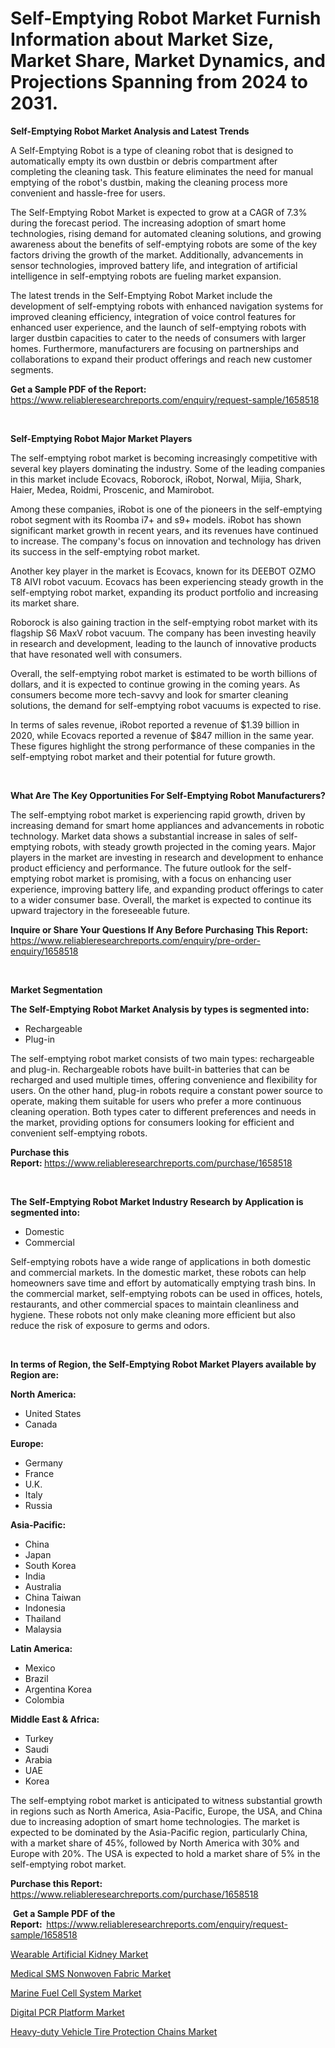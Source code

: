 <p><h1>Self-Emptying Robot Market Furnish Information about Market Size, Market Share, Market Dynamics, and Projections Spanning from 2024 to 2031.</h1></p><p><strong>Self-Emptying Robot Market Analysis and Latest Trends</strong></p>
<p><p>A Self-Emptying Robot is a type of cleaning robot that is designed to automatically empty its own dustbin or debris compartment after completing the cleaning task. This feature eliminates the need for manual emptying of the robot's dustbin, making the cleaning process more convenient and hassle-free for users.</p><p>The Self-Emptying Robot Market is expected to grow at a CAGR of 7.3% during the forecast period. The increasing adoption of smart home technologies, rising demand for automated cleaning solutions, and growing awareness about the benefits of self-emptying robots are some of the key factors driving the growth of the market. Additionally, advancements in sensor technologies, improved battery life, and integration of artificial intelligence in self-emptying robots are fueling market expansion.</p><p>The latest trends in the Self-Emptying Robot Market include the development of self-emptying robots with enhanced navigation systems for improved cleaning efficiency, integration of voice control features for enhanced user experience, and the launch of self-emptying robots with larger dustbin capacities to cater to the needs of consumers with larger homes. Furthermore, manufacturers are focusing on partnerships and collaborations to expand their product offerings and reach new customer segments.</p></p>
<p><strong>Get a Sample PDF of the Report:&nbsp;</strong> <a href="https://www.reliableresearchreports.com/enquiry/request-sample/1658518">https://www.reliableresearchreports.com/enquiry/request-sample/1658518</a></p>
<p>&nbsp;</p>
<p><strong>Self-Emptying Robot Major Market Players</strong></p>
<p><p>The self-emptying robot market is becoming increasingly competitive with several key players dominating the industry. Some of the leading companies in this market include Ecovacs, Roborock, iRobot, Norwal, Mijia, Shark, Haier, Medea, Roidmi, Proscenic, and Mamirobot.</p><p>Among these companies, iRobot is one of the pioneers in the self-emptying robot segment with its Roomba i7+ and s9+ models. iRobot has shown significant market growth in recent years, and its revenues have continued to increase. The company's focus on innovation and technology has driven its success in the self-emptying robot market.</p><p>Another key player in the market is Ecovacs, known for its DEEBOT OZMO T8 AIVI robot vacuum. Ecovacs has been experiencing steady growth in the self-emptying robot market, expanding its product portfolio and increasing its market share.</p><p>Roborock is also gaining traction in the self-emptying robot market with its flagship S6 MaxV robot vacuum. The company has been investing heavily in research and development, leading to the launch of innovative products that have resonated well with consumers.</p><p>Overall, the self-emptying robot market is estimated to be worth billions of dollars, and it is expected to continue growing in the coming years. As consumers become more tech-savvy and look for smarter cleaning solutions, the demand for self-emptying robot vacuums is expected to rise.</p><p>In terms of sales revenue, iRobot reported a revenue of $1.39 billion in 2020, while Ecovacs reported a revenue of $847 million in the same year. These figures highlight the strong performance of these companies in the self-emptying robot market and their potential for future growth.</p></p>
<p>&nbsp;</p>
<p><strong>What Are The Key Opportunities For Self-Emptying Robot Manufacturers?</strong></p>
<p><p>The self-emptying robot market is experiencing rapid growth, driven by increasing demand for smart home appliances and advancements in robotic technology. Market data shows a substantial increase in sales of self-emptying robots, with steady growth projected in the coming years. Major players in the market are investing in research and development to enhance product efficiency and performance. The future outlook for the self-emptying robot market is promising, with a focus on enhancing user experience, improving battery life, and expanding product offerings to cater to a wider consumer base. Overall, the market is expected to continue its upward trajectory in the foreseeable future.</p></p>
<p><strong>Inquire or Share Your Questions If Any Before Purchasing This Report:</strong> <a href="https://www.reliableresearchreports.com/enquiry/pre-order-enquiry/1658518">https://www.reliableresearchreports.com/enquiry/pre-order-enquiry/1658518</a></p>
<p>&nbsp;</p>
<p><strong>Market Segmentation</strong></p>
<p><strong>The Self-Emptying Robot Market Analysis by types is segmented into:</strong></p>
<p><ul><li>Rechargeable</li><li>Plug-in</li></ul></p>
<p><p>The self-emptying robot market consists of two main types: rechargeable and plug-in. Rechargeable robots have built-in batteries that can be recharged and used multiple times, offering convenience and flexibility for users. On the other hand, plug-in robots require a constant power source to operate, making them suitable for users who prefer a more continuous cleaning operation. Both types cater to different preferences and needs in the market, providing options for consumers looking for efficient and convenient self-emptying robots.</p></p>
<p><strong>Purchase this Report:&nbsp;</strong><a href="https://www.reliableresearchreports.com/purchase/1658518">https://www.reliableresearchreports.com/purchase/1658518</a></p>
<p>&nbsp;</p>
<p><strong>The Self-Emptying Robot Market Industry Research by Application is segmented into:</strong></p>
<p><ul><li>Domestic</li><li>Commercial</li></ul></p>
<p><p>Self-emptying robots have a wide range of applications in both domestic and commercial markets. In the domestic market, these robots can help homeowners save time and effort by automatically emptying trash bins. In the commercial market, self-emptying robots can be used in offices, hotels, restaurants, and other commercial spaces to maintain cleanliness and hygiene. These robots not only make cleaning more efficient but also reduce the risk of exposure to germs and odors.</p></p>
<p>&nbsp;</p>
<p><strong>In terms of Region, the Self-Emptying Robot Market Players available by Region are:</strong></p>
<p>
    <p> <strong> North America: </strong>
        <ul>
            <li>United States</li>
            <li>Canada</li>
        </ul>
        </p> 
    <p> <strong> Europe: </strong>
        <ul>
            <li>Germany</li>
            <li>France</li>
            <li>U.K.</li>
            <li>Italy</li>
            <li>Russia</li>
        </ul>
        </p> 
    <p> <strong> Asia-Pacific: </strong>
        <ul>
            <li>China</li>
            <li>Japan</li>
            <li>South Korea</li>
            <li>India</li>
            <li>Australia</li>
            <li>China Taiwan</li>
            <li>Indonesia</li>
            <li>Thailand</li>
            <li>Malaysia</li>
        </ul>
        </p> 
    <p> <strong> Latin America: </strong>
        <ul>
            <li>Mexico</li>
            <li>Brazil</li>
            <li>Argentina Korea</li>
            <li>Colombia</li>
        </ul>
        </p> 
    <p> <strong> Middle East & Africa: </strong>
        <ul>
            <li>Turkey</li>
            <li>Saudi</li>
            <li>Arabia</li>
            <li>UAE</li>
            <li>Korea</li>
        </ul>
    </p>
    </p>
<p><p>The self-emptying robot market is anticipated to witness substantial growth in regions such as North America, Asia-Pacific, Europe, the USA, and China due to increasing adoption of smart home technologies. The market is expected to be dominated by the Asia-Pacific region, particularly China, with a market share of 45%, followed by North America with 30% and Europe with 20%. The USA is expected to hold a market share of 5% in the self-emptying robot market.</p></p>
<p><strong>Purchase this Report: </strong><a href="https://www.reliableresearchreports.com/purchase/1658518">https://www.reliableresearchreports.com/purchase/1658518</a></p>
<p>&nbsp;<strong>Get a Sample PDF of the Report:&nbsp;&nbsp;</strong><a href="https://www.reliableresearchreports.com/enquiry/request-sample/1658518">https://www.reliableresearchreports.com/enquiry/request-sample/1658518</a></p>
<p><strong></strong></p>
<p><p><a href="https://medium.com/@crystalpena2022/analyzing-wearable-artificial-kidney-market-global-industry-perspective-and-forecast-2024-to-45439c85a646">Wearable Artificial Kidney Market</a></p><p><a href="https://medium.com/@juliepayne1928/medical-sms-nonwoven-fabric-market-insight-market-trends-growth-forecasted-from-2024-to-2031-b9892094becf">Medical SMS Nonwoven Fabric Market</a></p><p><a href="https://github.com/RickHolmes3/Market-Research-Report-List-3/blob/main/marine-fuel-cell-system-market.md">Marine Fuel Cell System Market</a></p><p><a href="https://medium.com/p/c071332cfedb/edit">Digital PCR Platform Market</a></p><p><a href="https://github.com/Krish2023na/Market-Research-Report-List-3/blob/main/heavy-duty-vehicle-tire-protection-chains-market.md">Heavy-duty Vehicle Tire Protection Chains Market</a></p></p>